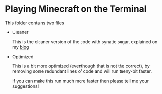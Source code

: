 # Playing Minecraft on the Terminal

This folder contains two files

- Cleaner

  This is the cleaner version of the code with synatic sugar, explained on my [blog](https://originalcodingcult.blogspot.com/2021/03/playing-minecraft-in-terminal.html "Original Coding Cult")
- Optimized

  This is a bit more optimized (eventhough that is not the correct), by removing some redundant lines of code and will run teeny-bit faster.

  If you can make this run much more faster then please tell me your suggestions!
